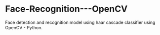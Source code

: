# Face-Recognition---OpenCV
Face detection and recognition model using haar cascade classifier using OpenCV -  Python.
